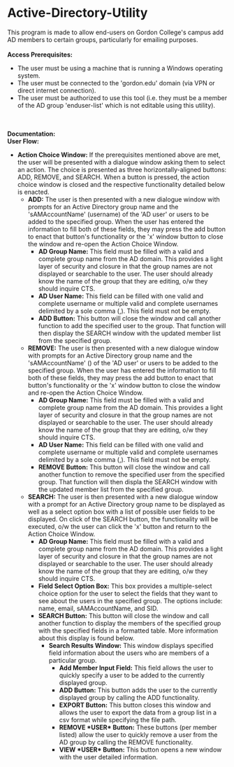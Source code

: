 # Active-Directory-Utility

This program is made to allow end-users on Gordon College's campus add AD members to certain groups, particularly for emailing purposes.
<br><br><b>Access Prerequisites:</b>
<ul><li>The user must be using a machine that is running a Windows operating system.
<li>The user must be connected to the 'gordon.edu' domain (via VPN or direct internet connection).
<li>The user must be authorized to use this tool (i.e. they must be a member of the AD group 'enduser-list' which is not editable using this utility).
  </ul>
<br><br><b>Documentation:</b>
<br><b>User Flow:</b>
<ul>
  <li>
    <b>Action Choice Window:</b> If the prerequisites mentioned above are met, the user will be presented with a dialogue window asking them to select an action. The choice is presented as three horizontally-aligned buttons: ADD, REMOVE, and SEARCH. When a button is pressed, the action choice window is closed and the respective functionality detailed below is enacted.
<ul>
  <li>
    <b>ADD:</b> The user is then presented with a new dialogue window with prompts for an Active Directory group name and the 'sAMAccountName' (username) of the 'AD user' or users to be added to the specified group. When the user has entered the information to fill both of these fields, they may press the add button to enact that button's functionality or the 'x' window button to close the window and re-open the Action Choice Window.
<ul><li>
  <b>AD Group Name:</b> This field must be filled with a valid and complete group name from the AD domain. This provides a light layer of security and closure in that the group names are not displayed or searchable to the user. The user should already know the name of the group that they are editing, o/w they should inquire CTS.
  </li><li>
  <b>AD User Name:</b> This field can be filled with one valid and complete username or multiple valid and complete usernames delimited by a sole comma (,). This field must not be empty.
  </li><li>
<b>ADD Button:</b> This button will close the window and call another function to add the specified user to the group. That function will then display the SEARCH window with the updated member list from the specified group.
  </li>
    </ul>
</li>
  <li> <b>REMOVE:</b> The user is then presented with a new dialogue window with prompts for an Active Directory group name and the 'sAMAccountName' () of the 'AD user' or users to be added to the specified group. When the user has entered the information to fill both of these fields, they may press the add button to enact that button's functionality or the 'x' window button to close the window and re-open the Action Choice Window.
<ul><li>
  <b>AD Group Name:</b> This field must be filled with a valid and complete group name from the AD domain. This provides a light layer of security and closure in that the group names are not displayed or searchable to the user. The user should already know the name of the group that they are editing, o/w they should inquire CTS.
  </li><li>
  <b>AD User Name:</b> This field can be filled with one valid and complete username or multiple valid and complete usernames delimited by a sole comma (,). This field must not be empty.
  </li><li>
  <b>REMOVE Button:</b> This button will close the window and call another function to remove the specified user from the specified group. That function will then displa the SEARCH window with the updated member list from the specified group.
  </li>
    </ul>
</li><li>
<b>SEARCH:</b> The user is then presented with a new dialogue window with a prompt for an Active Directory group name to be displayed as well as a select option box with a list of possible user fields to be displayed. On click of the SEARCH button, the functionality will be executed, o/w the user can click the 'x' button and return to the Action Choice Window.
<ul><li>
  <b>AD Group Name:</b> This field must be filled with a valid and complete group name from the AD domain. This provides a light layer of security and closure in that the group names are not displayed or searchable to the user. The user should already know the name of the group that they are editing, o/w they should inquire CTS.
  </li><li>
  <b>Field Select Option Box:</b> This box provides a multiple-select choice option for the user to select the fields that they want to see about the users in the specified group. The options include: name, email, sAMAccountName, and SID.
  </li><li>
  <b>SEARCH Button:</b> This button will close the window and call another function to display the members of the specified group with the specified fields in a formatted table. More information about this display is found below.
<ul><li>
  <b>Search Results Window:</b> This window displays specified field information about the users who are members of a particular group.
  <ul><li>
  <b>Add Member Input Field:</b> This field allows the user to quickly specify a user to be added to the currently displayed group.
  </li><li>
  <b>ADD Button:</b> This button adds the user to the currently displayed group by calling the ADD functionality.
  </li><li>
  <b>EXPORT Button:</b> This button closes this window and allows the user to export the data from a group list in a csv format while specifying the file path.
  </li><li>
  <b>REMOVE *USER* Button:</b> These buttons (per member listed) allow the user to quickly remove a user from the AD group by calling the REMOVE functionality.
  </li><li>
  <b>VIEW *USER* Button:</b> This button opens a new window with the user detailed information.
  </li>
  </ul>
  </li>
  </ul>
  </li>
  </li>
    </li>
</ul>
